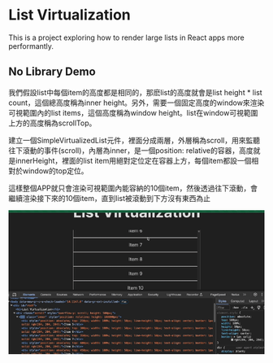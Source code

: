 # List Virtualization

This is a project exploring how to render large lists in React apps more performantly.

## No Library Demo
我們假設list中每個item的高度都是相同的，那麽list的高度就會是list height * list count，這個總高度稱為inner height。另外，需要一個固定高度的window來渲染可視範圍內的list items，這個高度稱為window height。list在window可視範圍上方的高度稱為scrollTop。

建立一個SimpleVirtualizedList元件，裡面分成兩層，外層稱為scroll，用來監聽往下滾動的事件(scroll)，內層為inner，是一個position: relative的容器，高度就是innerHeight，裡面的list item用絕對定位定在容器上方，每個item都設一個相對於window的top定位。

這樣整個APP就只會渲染可視範圍內能容納的10個item，然後透過往下滾動，會繼續渲染接下來的10個item，直到list被滾動到下方沒有東西為止

<img src="src/assets/no-library-demo.gif" alt="no-library" />